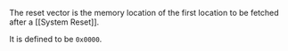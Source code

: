 The reset vector is the memory location of the first location to be fetched after a [[System Reset]].

It is defined to be `0x0000`.
